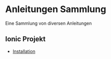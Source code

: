 # Anleitungen Sammlung
Eine Sammlung von diversen Anleitungen

## Ionic Projekt

* [Installation](ionic-installation.md)
